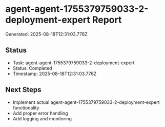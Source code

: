 # agent-agent-1755379759033-2-deployment-expert Report

Generated: 2025-08-18T12:31:03.776Z

## Status
- Task: agent-agent-1755379759033-2-deployment-expert
- Status: Completed
- Timestamp: 2025-08-18T12:31:03.776Z

## Next Steps
- Implement actual agent-agent-1755379759033-2-deployment-expert functionality
- Add proper error handling
- Add logging and monitoring
